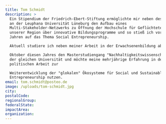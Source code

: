 ```yaml
---
title: Tom Schmidt
description: >
  Ein Stipendium der Friedrich-Ebert-Stiftung ermöglichte mir neben des Studiums
  an der Leuphana Universität Lüneburg den Aufbau eines
  Multi-Stakeholder-Netzwerks zu Öffnung der Hochschule für Geflüchtete aus
  unserer Region über innovative Bildungsprogramme und so stieß ich vor drei
  Jahren auf das Thema Social Entrepreneurship. 

  Aktuell studiere ich neben meiner Arbeit in der Erwachsenenbildung ab 

  Oktober diesen Jahres den Masterstudiengang "Nachhaltigkeitswissenschaften" an
  der gleichen Universität und möchte meine mehrjährige Erfahrung in der
  politischen Arbeit zur 

  Weiterentwicklung der "glokalen" Ökosysteme für Social und Sustainable
  Entrepreneurship nutzen.
email: tom.schmidt@posteo.de
image: /uploads/tom-schmidt.jpg
city:
postalCode:
regionalGroup:
federalState:
impactArea:
organization:
---
```


